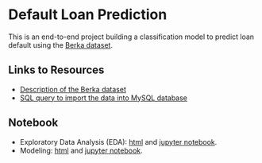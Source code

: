 # Default Loan Prediction

This is an end-to-end project building a classification model to predict loan default using the [Berka dataset](https://relational.fit.cvut.cz/dataset/Financial).

## Links to Resources

- [Description of the Berka dataset](https://github.com/nimishjha2000/Loan-Default-Prediction-with-Berka-Dataset/blob/main/data/data_description.pdf)
- [SQL query to import the data into MySQL database](https://github.com/nimishjha2000/Loan-Default-Prediction-with-Berka-Dataset/blob/main/import_data.sql)

## Notebook

- Exploratory Data Analysis (EDA): [html](https://github.com/nimishjha2000/Loan-Default-Prediction-with-Berka-Dataset/blob/main/html/EDA.html)  and [jupyter notebook](https://github.com/nimishjha2000/Loan-Default-Prediction-with-Berka-Dataset/blob/main/notebook/EDA.ipynb).
- Modeling: [html](https://github.com/nimishjha2000/Loan-Default-Prediction-with-Berka-Dataset/blob/main/html/modeling.html)  and [jupyter notebook](https://github.com/nimishjha2000/Loan-Default-Prediction-with-Berka-Dataset/blob/main/notebook/modeling.ipynb).

